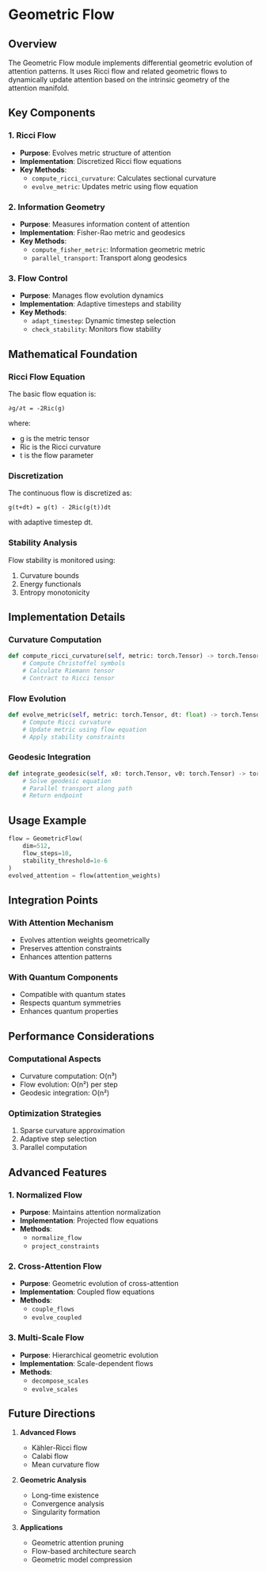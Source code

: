 # Geometric Flow

## Overview
The Geometric Flow module implements differential geometric evolution of attention patterns. It uses Ricci flow and related geometric flows to dynamically update attention based on the intrinsic geometry of the attention manifold.

## Key Components

### 1. Ricci Flow
- **Purpose**: Evolves metric structure of attention
- **Implementation**: Discretized Ricci flow equations
- **Key Methods**:
  - `compute_ricci_curvature`: Calculates sectional curvature
  - `evolve_metric`: Updates metric using flow equation

### 2. Information Geometry
- **Purpose**: Measures information content of attention
- **Implementation**: Fisher-Rao metric and geodesics
- **Key Methods**:
  - `compute_fisher_metric`: Information geometric metric
  - `parallel_transport`: Transport along geodesics

### 3. Flow Control
- **Purpose**: Manages flow evolution dynamics
- **Implementation**: Adaptive timesteps and stability
- **Key Methods**:
  - `adapt_timestep`: Dynamic timestep selection
  - `check_stability`: Monitors flow stability

## Mathematical Foundation

### Ricci Flow Equation
The basic flow equation is:
```
∂g/∂t = -2Ric(g)
```
where:
- g is the metric tensor
- Ric is the Ricci curvature
- t is the flow parameter

### Discretization
The continuous flow is discretized as:
```
g(t+dt) = g(t) - 2Ric(g(t))dt
```
with adaptive timestep dt.

### Stability Analysis
Flow stability is monitored using:
1. Curvature bounds
2. Energy functionals
3. Entropy monotonicity

## Implementation Details

### Curvature Computation
```python
def compute_ricci_curvature(self, metric: torch.Tensor) -> torch.Tensor:
    # Compute Christoffel symbols
    # Calculate Riemann tensor
    # Contract to Ricci tensor
```

### Flow Evolution
```python
def evolve_metric(self, metric: torch.Tensor, dt: float) -> torch.Tensor:
    # Compute Ricci curvature
    # Update metric using flow equation
    # Apply stability constraints
```

### Geodesic Integration
```python
def integrate_geodesic(self, x0: torch.Tensor, v0: torch.Tensor) -> torch.Tensor:
    # Solve geodesic equation
    # Parallel transport along path
    # Return endpoint
```

## Usage Example
```python
flow = GeometricFlow(
    dim=512,
    flow_steps=10,
    stability_threshold=1e-6
)
evolved_attention = flow(attention_weights)
```

## Integration Points

### With Attention Mechanism
- Evolves attention weights geometrically
- Preserves attention constraints
- Enhances attention patterns

### With Quantum Components
- Compatible with quantum states
- Respects quantum symmetries
- Enhances quantum properties

## Performance Considerations

### Computational Aspects
- Curvature computation: O(n³)
- Flow evolution: O(n²) per step
- Geodesic integration: O(n²)

### Optimization Strategies
1. Sparse curvature approximation
2. Adaptive step selection
3. Parallel computation

## Advanced Features

### 1. Normalized Flow
- **Purpose**: Maintains attention normalization
- **Implementation**: Projected flow equations
- **Methods**: 
  - `normalize_flow`
  - `project_constraints`

### 2. Cross-Attention Flow
- **Purpose**: Geometric evolution of cross-attention
- **Implementation**: Coupled flow equations
- **Methods**:
  - `couple_flows`
  - `evolve_coupled`

### 3. Multi-Scale Flow
- **Purpose**: Hierarchical geometric evolution
- **Implementation**: Scale-dependent flows
- **Methods**:
  - `decompose_scales`
  - `evolve_scales`

## Future Directions

1. **Advanced Flows**
   - Kähler-Ricci flow
   - Calabi flow
   - Mean curvature flow

2. **Geometric Analysis**
   - Long-time existence
   - Convergence analysis
   - Singularity formation

3. **Applications**
   - Geometric attention pruning
   - Flow-based architecture search
   - Geometric model compression
